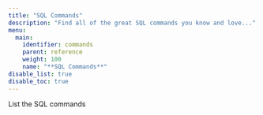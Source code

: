 ```yaml
---
title: "SQL Commands"
description: "Find all of the great SQL commands you know and love..."
menu:
  main:
    identifier: commands
    parent: reference
    weight: 100
    name: "**SQL Commands**"
disable_list: true
disable_toc: true
---
```


List the SQL commands
